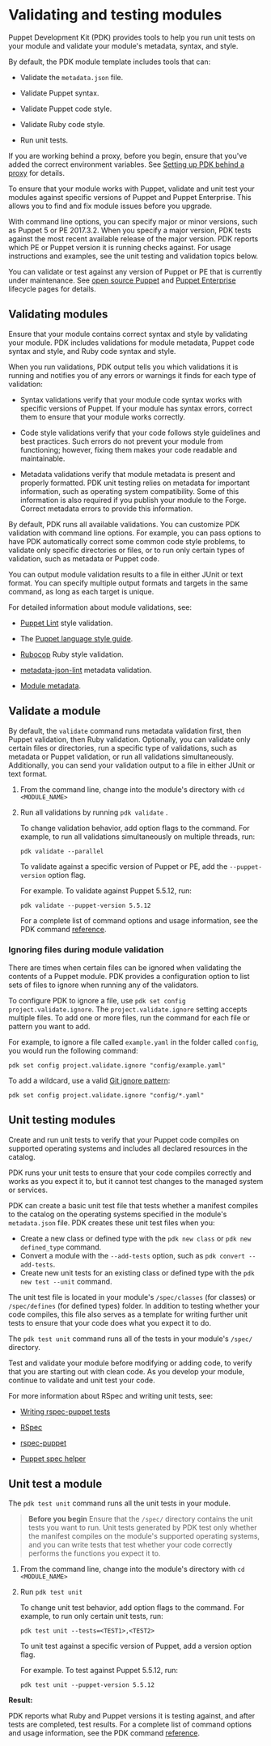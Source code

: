 # Validating and testing modules

Puppet Development Kit (PDK) provides tools to help you run unit tests on your
module and validate your module's metadata, syntax, and style.

By default, the PDK module template includes tools that can:

-   Validate the `metadata.json` file.

-   Validate Puppet syntax.

-   Validate Puppet code style.

-   Validate Ruby code style.

-   Run unit tests.


If you are working behind a proxy, before you begin, ensure that you've added
the correct environment variables. See [Setting up PDK behind a
proxy](pdk_install.md#setting-up-pdk-behind-a-proxy) for details.

To ensure that your module works with Puppet, validate and unit test your
modules against specific versions of Puppet and Puppet Enterprise. This allows
you to find and fix module issues before you upgrade.

With command line options, you can specify major or minor versions, such as
Puppet 5 or PE 2017.3.2. When you specify a major version, PDK tests against the
most recent available release of the major version. PDK reports which PE or
Puppet version it is running checks against. For usage instructions and
examples, see the unit testing and validation topics below.

You can validate or test against any version of Puppet or PE that is currently
under maintenance. See [open source
Puppet](https://docs.puppet.com/puppet/latest/about_agent.html) and [Puppet
Enterprise](https://www.puppet.com/products/puppet-enterprise/support-lifecycle)
lifecycle pages for details.

## Validating modules

Ensure that your module contains correct syntax and style by validating your
module. PDK includes validations for module metadata, Puppet code syntax and
style, and Ruby code syntax and style. 

When you run validations, PDK output tells you which validations it is running
and notifies you of any errors or warnings it finds for each type of validation:

-   Syntax validations verify that your module code syntax works with specific
    versions of Puppet. If your module has syntax errors, correct them to ensure
    that your module works correctly.

-   Code style validations verify that your code follows style guidelines and
    best practices. Such errors do not prevent your module from functioning;
    however, fixing them makes your code readable and maintainable.

-   Metadata validations verify that module metadata is present and properly
    formatted. PDK unit testing relies on metadata for important information,
    such as operating system compatibility. Some of this information is also
    required if you publish your module to the Forge. Correct metadata errors to
    provide this information.


By default, PDK runs all available validations. You can customize PDK validation
with command line options. For example, you can pass options to have PDK
automatically correct some common code style problems, to validate only specific
directories or files, or to run only certain types of validation, such as
metadata or Puppet code.

You can output module validation results to a file in either JUnit or text
format. You can specify multiple output formats and targets in the same command,
as long as each target is unique.

For detailed information about module validations, see:

-   [Puppet Lint](http://puppet-lint.com/) style validation.

-   The [Puppet language style
    guide](https://puppet.com/docs/puppet/latest/style_guide.html).

-   [Rubocop](https://docs.rubocop.org) Ruby style validation.

-   [metadata-json-lint](https://github.com/voxpupuli/metadata-json-lint)
    metadata validation.

-   [Module
    metadata](https://puppet.com/docs/puppet/latest/modules_metadata.html).


## Validate a module

By default, the `validate` command runs metadata validation first, then Puppet
validation, then Ruby validation. Optionally, you can validate only certain
files or directories, run a specific type of validations, such as metadata or
Puppet validation, or run all validations simultaneously. Additionally, you can
send your validation output to a file in either JUnit or text format.

1.  From the command line, change into the module's directory with `cd
    <MODULE_NAME>`

2.  Run all validations by running `pdk validate` .

    To change validation behavior, add option flags to the command. For example,
    to run all validations simultaneously on multiple threads, run:

    ```no-highlight
    pdk validate --parallel
    ```

    To validate against a specific version of Puppet or PE, add the
    `--puppet-version` option flag.

    For example. To validate against Puppet 5.5.12, run:

    ```no-highlight
    pdk validate --puppet-version 5.5.12
    ```

    For a complete list of command options and usage information, see the PDK
    command [reference](pdk_reference.md#).


### Ignoring files during module validation

There are times when certain files can be ignored when validating the contents of a Puppet module. PDK provides a configuration option to list sets of files to ignore when running any of the validators.

To configure PDK to ignore a file, use `pdk set config project.validate.ignore`.
The `project.validate.ignore` setting accepts multiple files. To add one or more files, run the command for each file or pattern you want to add.

For example, to ignore a file called `example.yaml` in the folder called `config`, you would run the following command:

```
pdk set config project.validate.ignore "config/example.yaml"
```

To add a wildcard, use a valid [Git ignore pattern](http://git-scm.com/docs/gitignore):

```
pdk set config project.validate.ignore "config/*.yaml"
```

## Unit testing modules

Create and run unit tests to verify that your Puppet code compiles on supported
operating systems and includes all declared resources in the catalog.

PDK runs your unit tests to ensure that your code compiles correctly and works
as you expect it to, but it cannot test changes to the managed system or
services.

PDK can create a basic unit test file that tests whether a manifest compiles to
the catalog on the operating systems specified in the module's `metadata.json`
file. PDK creates these unit test files when you:

-   Create a new class or defined type with the `pdk new class` or `pdk new
    defined_type` command.
-   Convert a module with the `--add-tests` option, such as `pdk convert
    --add-tests`.
-   Create new unit tests for an existing class or defined type with the `pdk
    new test --unit` command.

The unit test file is located in your module's `/spec/classes` (for classes) or
`/spec/defines` (for defined types) folder. In addition to testing whether your
code compiles, this file also serves as a template for writing further unit
tests to ensure that your code does what you expect it to do.

The `pdk test unit` command runs all of the tests in your module's `/spec/`
directory.

Test and validate your module before modifying or adding code, to verify that
you are starting out with clean code. As you develop your module, continue to
validate and unit test your code.

For more information about RSpec and writing unit tests, see:

-   [Writing rspec-puppet tests](http://rspec-puppet.com/tutorial/)

-   [RSpec](http://rspec.info/)

-   [rspec-puppet](https://github.com/puppetlabs/rspec-puppet/)

-   [Puppet spec helper](https://github.com/puppetlabs/puppetlabs_spec_helper)


## Unit test a module

The `pdk test unit` command runs all the unit tests in your module.

> **Before you begin**
> Ensure that the `/spec/` directory contains the unit tests you want to run. Unit
tests generated by PDK test only whether the manifest compiles on the module's
supported operating systems, and you can write tests that test whether your code
correctly performs the functions you expect it to.

1.  From the command line, change into the module's directory with `cd
    <MODULE_NAME>`

2.  Run `pdk test unit`

    To change unit test behavior, add option flags to the command. For example,
    to run only certain unit tests, run:

    ```no-highlight
    pdk test unit --tests=<TEST1>,<TEST2>
    ```

    To unit test against a specific version of Puppet, add a version
    option flag.

    For example. To test against Puppet 5.5.12, run:

    ```no-highlight
    pdk test unit --puppet-version 5.5.12
    ```


**Result:**

PDK reports what Ruby and Puppet versions it is testing against, and after tests
are completed, test results. For a complete list of command options and usage
information, see the PDK command [reference](pdk_reference.md#).
